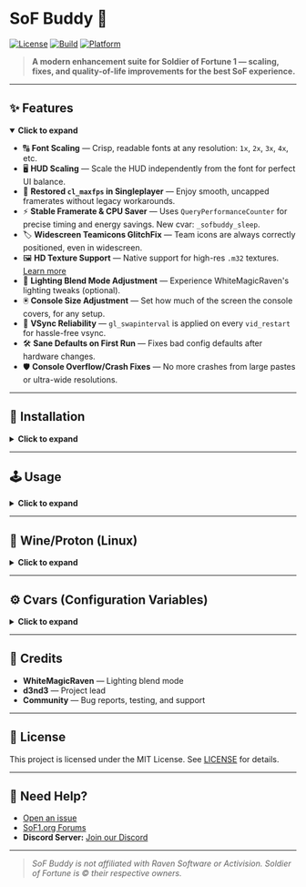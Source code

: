 # SoF Buddy 🚀

[![License](https://img.shields.io/badge/license-MIT-blue.svg)](LICENSE)
[![Build](https://img.shields.io/badge/build-passing-brightgreen.svg)]()
[![Platform](https://img.shields.io/badge/platform-Windows%20%7C%20Linux-lightgrey.svg)]()

> **A modern enhancement suite for Soldier of Fortune 1 — scaling, fixes, and quality-of-life improvements for the best SoF experience.**

---

## ✨ Features
<details open>
<summary><b>Click to expand</b></summary>

- 🔠 **Font Scaling** — Crisp, readable fonts at any resolution: `1x`, `2x`, `3x`, `4x`, etc.
- 🖥️ **HUD Scaling** — Scale the HUD independently from the font for perfect UI balance.
- 🎯 **Restored `cl_maxfps` in Singleplayer** — Enjoy smooth, uncapped framerates without legacy workarounds.
- ⚡ **Stable Framerate & CPU Saver** — Uses `QueryPerformanceCounter` for precise timing and energy savings. New cvar: `_sofbuddy_sleep`.
- 🏷️ **Widescreen Teamicons GlitchFix** — Team icons are always correctly positioned, even in widescreen.
- 🖼️ **HD Texture Support** — Native support for high-res `.m32` textures. [Learn more](https://www.sof1.org/viewtopic.php?p=45667)
- 🌙 **Lighting Blend Mode Adjustment** — Experience WhiteMagicRaven's lighting tweaks (optional).
- 🖲️ **Console Size Adjustment** — Set how much of the screen the console covers, for any setup.
- 🔄 **VSync Reliability** — `gl_swapinterval` is applied on every `vid_restart` for hassle-free vsync.
- 🛠️ **Sane Defaults on First Run** — Fixes bad config defaults after hardware changes.
- 🛡️ **Console Overflow/Crash Fixes** — No more crashes from large pastes or ultra-wide resolutions.

</details>

---

## 🚀 Installation
<details>
<summary><b>Click to expand</b></summary>

### 1. Get SoF Buddy
- **Option A:** [Download pre-compiled release](https://github.com/d3nd3/sof_buddy/releases)
- **Option B:** Compile from source:
  ```sh
  make
  ```

### 2. Prepare Your Game Folder
- **Recommended:** Delete your `User/config.cfg` for optimal defaults.
- Place `sof_buddy.dll` and the 4 provided scripts in your SoF root folder.
- Use the included patchers to toggle between `native_wsock`, `sofplus_wsock`, and `sof_buddy_wsock`.
- `sof_buddy` will auto-load `spcl.dll` if present, so it works _with_ SoF Plus.

</details>

---

## 🕹️ Usage
<details>
<summary><b>Click to expand</b></summary>

### Activate SoF Buddy
- Run: `set_sofplus_and_buddy_sof.cmd` (works with or without SoF Plus)
- [View script contents](https://github.com/d3nd3/sof_buddy/blob/master/set_sofplus_and_buddy_sof.cmd)

### Restore SoF Plus Only
- Run: `set_sofplus_sof.cmd`

### Disable All Mods (Vanilla)
- Run: `set_vanilla_sof.cmd`

</details>

---

## 🍷 Wine/Proton (Linux)
<details>
<summary><b>Click to expand</b></summary>

- **Recommendation:** Use Wine for best fullscreen experience and fewer visual glitches.
- **Launch Example:**
  ```sh
  wine SoF.exe +set console 1 +set cddir CDDIR #%command%
  ```
- **Proton Note:** Proton ≤ 4.11-13 recommended. Otherwise, adjust sound frequency each startup.
- **Optimal FPS Tweaks:** Add to `base/autoexec.cfg`:
  ```
  cl_quads 0
  ghl_light_method 0
  ghl_shadows 0
  ```
  (Note: `cl_quads 0` disables many effects.)

</details>

---

## ⚙️ Cvars (Configuration Variables)
<details>
<summary><b>Click to expand</b></summary>

| Cvar | Default | Description |
|------|---------|-------------|
| `_sofbuddy_classic_timer` | 0 | Use classic timer (set at launch, for vsync/old systems) |
| `_sofbuddy_high_priority` | 1 | Set process priority to HIGH (set to 0 for NORMAL) |
| `_sofbuddy_font_scale` | 1 | Font scaling multiplier (1x, 2x, 3x, ...) |
| `_sofbuddy_hud_scale` | 1 | HUD scaling multiplier |
| `_sofbuddy_console_size` | 0.35 | Console height as % of screen (0-1, 1=fullscreen) |
| `_sofbuddy_sleep` | 1 | Enable CPU-saving sleep |
| `_sofbuddy_sleep_jitter` | 0 | Frame squashing for missed frames (desperate use only) |
| `_sofbuddy_sleep_busyticks` | 2 | 1ms busyloop ticks (lower = less CPU, 0 = stutter) |
| `_sofbuddy_minfilter_unmipped` | — | Texture filtering |
| `_sofbuddy_magfilter_unmipped` | — | Texture filtering |
| `_sofbuddy_minfilter_mipped` | — | Texture filtering |
| `_sofbuddy_magfilter_mipped` | — | Texture filtering |
| `_sofbuddy_minfilter_ui` | — | Texture filtering |
| `_sofbuddy_magfilter_ui` | — | Texture filtering |
| `_sofbuddy_whiteraven_lighting` | 0 | Enable WhiteMagicRaven lighting (1 = on) |
| `_sofbuddy_lightblend_dst` | GL_SRC_COLOR | Lightmap blend func (see OpenGL docs) |
| `_sofbuddy_lightblend_src` | GL_ZERO | Lightmap blend func (see OpenGL docs) |

- See [OpenGL glBlendFunc docs](https://www.khronos.org/registry/OpenGL-Refpages/gl4/html/glBlendFunc.xhtml) for blend values.
- If `_sofbuddy_whiteraven_lighting` is enabled, it overrides blend cvars.

</details>

---

## 🤝 Credits
- **WhiteMagicRaven** — Lighting blend mode
- **d3nd3** — Project lead
- **Community** — Bug reports, testing, and support

---

## 📄 License
This project is licensed under the MIT License. See [LICENSE](LICENSE) for details.

---

## 💬 Need Help?
- [Open an issue](https://github.com/d3nd3/sof_buddy/issues)
- [SoF1.org Forums](https://www.sof1.org/)
- **Discord Server:** [Join our Discord](https://discord.com/invite/690023187274399779)

---

> _SoF Buddy is not affiliated with Raven Software or Activision. Soldier of Fortune is © their respective owners._ 